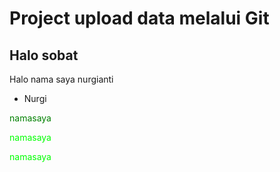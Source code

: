 # Project upload data melalui Git
## Halo sobat

<p>Halo nama saya nurgianti</p>
<ul>
<li>Nurgi</li>
  
</ul>

<p style="color: green">namasaya</p>
<p style="color: #00FF00">namasaya</p>
<p style="color: rgb(0, 255, 0)">namasaya</p>
